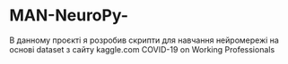# MAN-NeuroPy-
В данному проєкті я розробив скрипти для навчання нейромережі на основі dataset з сайту kaggle.com COVID-19 on Working Professionals
